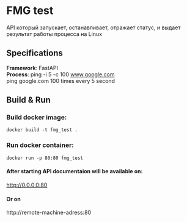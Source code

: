 # FMG test  
API который запускает, останавливает, отражает статус, и выдает результат работы процесса на Linux

## Specifications

**Framework**:  FastAPI  
**Process**:    ping -i 5 -c 100 www.google.com  
ping google.com 100 times every 5 second


## Build & Run

### Build docker image:

```console
docker build -t fmg_test .
```  


### Run docker container:
```console
docker run -p 80:80 fmg_test
```  


#### After starting API documentaion will be available on:  
http://0.0.0.0:80

#### Or on  
http://remote-machine-adress:80  




